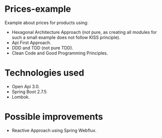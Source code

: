 # Prices-example
Example about prices for products using:
* Hexagonal Architecture Approach (not pure, as creating all modules for such a small example does not follow KISS principle).
* Api First Approach.
* DDD and TDD (not pure TDD).
* Clean Code and Good Programming Principles.

# Technologies used
* Open Api 3.0.
* Spring Boot 2.7.5
* Lombok.

# Possible improvements
* Reactive Approach using Spring Webflux.
